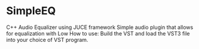# SimpleEQ
C++ Audio Equalizer using JUCE framework
Simple audio plugin that allows for equalization with Low
How to use:
Build the VST and load the VST3 file into your choice of VST program.

